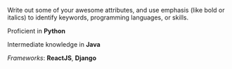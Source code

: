 Write out some of your awesome attributes, and use emphasis (like bold or italics) to identify keywords, programming languages, or skills. 

Proficient in **Python** 

Intermediate knowledge in **Java**

*Frameworks*: **ReactJS**, **Django**
